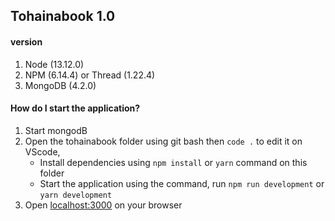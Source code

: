 ## Tohainabook 1.0

#### version
1. Node (13.12.0)
2. NPM (6.14.4) or Thread (1.22.4)
3. MongoDB (4.2.0)

#### How do I start the application?
1. Start mongodB
2. Open the tohainabook folder using git bash then ``` code . ``` to edit it on VScode,
   - Install dependencies using ``` npm install ``` or ``` yarn ``` command on this folder
   - Start the application using the command, run ``` npm run development ``` or ``` yarn development ```
3. Open [localhost:3000](http://localhost:3000/) on your browser
